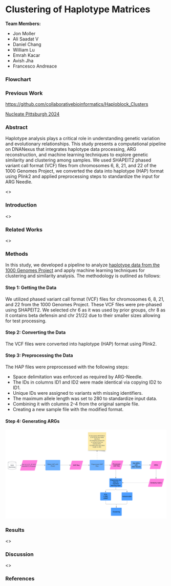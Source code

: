 # Clustering of Haplotype Matrices

**Team Members:** 

- Jon Moller
- Ali Saadat V
- Daniel Chang
- William Lu
- Emrah Kacar
- Avish Jha
- Francesco Andreace

### Flowchart

<!-- ![CMU hackathon group 1 lucidchart](https://github.com/user-attachments/assets/de67dcf8-faa6-4e37-90f7-c5f1a2e6d4a0) -->

### Previous Work
https://github.com/collaborativebioinformatics/Haploblock_Clusters


[Nucleate Pittsburgh 2024](https://github.com/ShijieTang/BioHack_Haplotype)


### Abstract

Haplotype analysis plays a critical role in understanding genetic variation and evolutionary relationships. This study presents a computational pipeline on DNANexus that integrates haplotype data processing, ARG reconstruction, and machine learning techniques to explore genetic similarity and clustering among samples. We used SHAPEIT2 phased variant call format (VCF) files from chromosomes 6, 8, 21, and 22 of the 1000 Genomes Project, we converted the data into haplotype (HAP) format using Plink2 and applied preprocessing steps to standardize the input for ARG Needle.

<<TBD>>

### Introduction

<<TBD>>

### Related Works

<<TBD>>

### Methods

In this study, we developed a pipeline to analyze [haplotype data from the 1000 Genomes Project](https://ftp.1000genomes.ebi.ac.uk/vol1/ftp/release/20130502/) and apply machine learning techniques for clustering and similarity analysis. The methodology is outlined as follows:

#### Step 1: Getting the Data

We utilized phased variant call format (VCF) files for chromosomes 6, 8, 21, and 22 from the 1000 Genomes Project. These VCF files were pre-phased using SHAPEIT2. We selected chr 6 as it was used by prior groups, chr 8 as it contains beta defensin and chr 21/22 due to their smaller sizes allowing for test processing.

#### Step 2: Converting the Data

The VCF files were converted into haplotype (HAP) format using Plink2. 

#### Step 3: Preprocessing the Data

The HAP files were preprocessed with the following steps:

- Space delimitation was enforced as required by ARG-Needle.
- The IDs in columns ID1 and ID2 were made identical via copying ID2 to ID1.
- Unique IDs were assigned to variants with missing identifiers.
- The maximum allele length was set to 280 to standardize input data.
- Combining it with columns 2-4 from the original sample file.
- Creating a new sample file with the modified format.

#### Step 4: Generating ARGs

![image](flowchart.png)

### Results

<<TBD>>

### Discussion

<<TBD>>

### References
